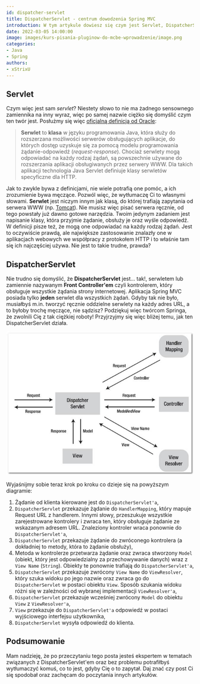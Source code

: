 ```yaml
---
id: dispatcher-servlet
title: DispatcherServlet - centrum dowodzenia Spring MVC
introduction: W tym artykule dowiesz się czym jest Servlet, DispatcherServlet, jak on działa oraz dlaczego znacznie ułatwia budowanie aplikacji na Spring MVC.
date: 2022-03-05 14:00:00
image: images/kurs-pisania-pluginow-do-mcbe-wprowadzenie/image.png
categories:
- Java
- Spring
authors:
- xStrixU
---
```


## Servlet
Czym więc jest sam *servlet*? Niestety słowo to nie ma żadnego sensownego zamiennika na inny wyraz, więc po samej nazwie ciężko się domyślić czym ten twór jest. Posłużmy się więc [oficjalną definicją od Oracle](https://docs.oracle.com/javaee/6/tutorial/doc/bnafe.html):

> **Serwlet** to **klasa** w języku programowania Java, która służy do rozszerzana możliwości serwerów obsługujących aplikacje, do których dostęp uzyskuje się za pomocą modelu programowania żądanie-odpowiedź (*request-response*). Chociaż serwlety mogą odpowiadać na każdy rodzaj żądań, są powszechnie używane do rozszerzania aplikacji obsługiwanych przez serwery WWW. Dla takich aplikacji technologia Java Servlet definiuje klasy serwletów specyficzne dla HTTP.

Jak to zwykle bywa z definicjami, nie wiele potrafią one pomóc, a ich zrozumienie bywa męczące. Pozwól więc, że wytłumaczę Ci to własnymi słowami. **Serwlet** jest niczym innym jak klasą, do której trafiają zapytania od serwera WWW (np. [Tomcat](https://tomcat.apache.org/)). Nie musisz więc pisać serwera ręcznie, od tego powstały już dawno gotowe narzędzia. Twoim jedynym zadaniem jest napisanie klasy, która przyjmie żądanie, obsłuży je oraz wyśle odpowiedź. W definicji pisze też, że mogą one odpowiadać na każdy rodzaj żądań. Jest to oczywiście prawdą, ale największe zastosowanie znalazły one w aplikacjach webowych we współpracy z protokołem HTTP i to właśnie tam się ich najczęściej używa. Nie jest to takie trudne, prawda?

## DispatcherServlet
Nie trudno się domyślić, że **DispatcherServlet** jest... tak!, serwletem lub zamiennie nazywanym **Front Controller'em** czyli kontrolerem, który obsługuje wszystkie żądania strony internetowej. Aplikacja Spring MVC posiada tylko **jeden** serwlet dla wszystkich żądań. Gdyby tak nie było, musiałbyś m.in. tworzyć ręcznie oddzielne serwlety na każdy adres URL, a to byłoby trochę męczące, nie sądzisz? Podziękuj więc twórcom Springa, że zwolnili Cię z tak ciężkiej roboty! Przyjrzyjmy się więc bliżej temu, jak ten DispatcherServlet działa.

![DispatcherServlet diagram](images/dispatcher-servlet/dispatcher-servlet-diagram.jpg)

Wyjaśnijmy sobie teraz krok po kroku co dzieje się na powyższym diagramie:
1. Żądanie od klienta kierowane jest do `DispatcherServlet'a`,
2. `DispatcherServlet` przekazuje żądanie do `HandlerMapping`, który mapuje Request URL z handlerem. Innymi słowy, przeszukuje wszystkie zarejestrowane kontrolery i zwraca ten, który obsługuje żądanie ze wskazanym adresem URL. Znaleziony kontroler wraca ponownie do `DispatcherServlet'a`,
3. `DispatcherServlet` przekazuje żądanie do zwróconego kontrolera (a dokładniej to metody, która to żądanie obsłuży),
4. Metoda w kontrolerze przetwarza żądanie oraz zwraca stworzony `Model` (obiekt, który jest odpowiedzialny za przechowywanie danych) wraz z `View Name` (`String`). Obiekty te ponownie trafiają do `DispatcherServlet'a`,
5. `DispatcherServlet` przekazuje zwrócony `View Name` do `ViewResolver`, który szuka widoku po jego nazwie oraz zwraca go do `DispatcherServlet` w postaci obiektu `View`. Sposób szukania widoku różni się w zależności od wybranej implementacji `ViewResolver'a`,
6. `DispatcherServlet` przekazuje wcześniej zwrócony `Model` do obiektu `View` z `ViewResolver'a`,
7. `View` przekazuje do `DispatcherServlet'a` odpowiedź w postaci wyjściowego interfejsu użytkownika,
8. `DispatcherServlet` wysyła odpowiedź do klienta.

## Podsumowanie
Mam nadzieję, że po przeczytaniu tego posta jesteś ekspertem w tematach związanych z DispatcherServlet'em oraz bez problemu potrafiłbyś wytłumaczyć komuś, co to jest, gdyby Cię o to zapytał. Daj znać czy post Ci się spodobał oraz zachęcam do poczytania innych artykułów.